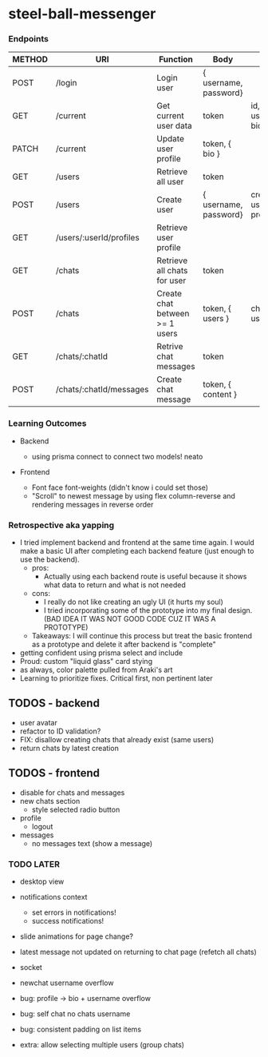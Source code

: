 # steel-ball-messenger

### Endpoints

| METHOD | URI                     | Function                       | Body                  | Notes                |
| ------ | ----------------------- | ------------------------------ | --------------------- | -------------------- |
| POST   | /login                  | Login user                     | { username, password} |                      |
| GET    | /current                | Get current user data          | token                 | id, username, bio    |
| PATCH  | /current                | Update user profile            | token, { bio }        |                      |
| GET    | /users                  | Retrieve all user              | token                 |                      |
| POST   | /users                  | Create user                    | { username, password} | creates user profile |
| GET    | /users/:userId/profiles | Retrieve user profile          |                       |                      |
| GET    | /chats                  | Retrieve all chats for user    | token                 |                      |
| POST   | /chats                  | Create chat between >= 1 users | token, { users }      | chat: { id, users}   |
| GET    | /chats/:chatId          | Retrive chat messages          | token                 |                      |
| POST   | /chats/:chatId/messages | Create chat message            | token, { content }    |                      |

### Learning Outcomes

-   Backend

    -   using prisma connect to connect two models! neato

-   Frontend
    -   Font face font-weights (didn't know i could set those)
    -   "Scroll" to newest message by using flex column-reverse and rendering messages in reverse order

### Retrospective aka yapping

-   I tried implement backend and frontend at the same time again. I would make a basic UI after completing each backend feature (just enough to use the backend).
    -   pros:
        -   Actually using each backend route is useful because it shows what data to return and what is not needed
    -   cons:
        -   I really do not like creating an ugly UI (it hurts my soul)
        -   I tried incorporating some of the prototype into my final design. (BAD IDEA IT WAS NOT GOOD CODE CUZ IT WAS A PROTOTYPE)
    -   Takeaways: I will continue this process but treat the basic frontend as a prototype and delete it after backend is "complete"
-   getting confident using prisma select and include
-   Proud: custom "liquid glass" card stying
-   as always, color palette pulled from Araki's art
-   Learning to prioritize fixes. Critical first, non pertinent later

## TODOS - backend

-   user avatar
-   refactor to ID validation?
-   FIX: disallow creating chats that already exist (same users)
-   return chats by latest creation

## TODOS - frontend

-   disable for chats and messages
-   new chats section
    -   style selected radio button
-   profile
    -   logout
-   messages
    -   no messages text (show a message)

### TODO LATER

-   desktop view
-   notifications context
    -   set errors in notifications!
    -   success notifications!
-   slide animations for page change?
-   latest message not updated on returning to chat page (refetch all chats)
-   socket
-   newchat username overflow

-   bug: profile -> bio + username overflow
-   bug: self chat no chats username
-   bug: consistent padding on list items
-   extra: allow selecting multiple users (group chats)
